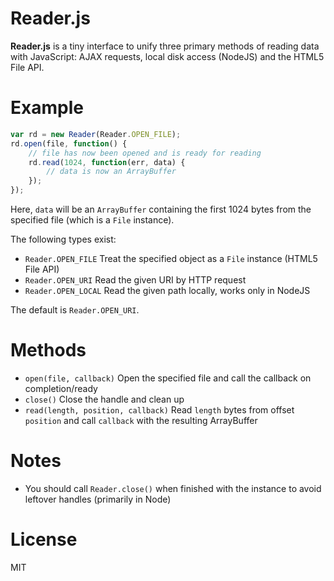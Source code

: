Reader.js
===

**Reader.js** is a tiny interface to unify three primary methods of reading data with JavaScript: AJAX requests, local disk access (NodeJS) and the HTML5 File API.

Example
===

```javascript
var rd = new Reader(Reader.OPEN_FILE);
rd.open(file, function() {
	// file has now been opened and is ready for reading
	rd.read(1024, function(err, data) {
		// data is now an ArrayBuffer
	});
});
```

Here, `data` will be an `ArrayBuffer` containing the first 1024 bytes from the specified file (which is a `File` instance).

The following types exist:

* `Reader.OPEN_FILE` Treat the specified object as a `File` instance (HTML5 File API)
* `Reader.OPEN_URI` Read the given URI by HTTP request
* `Reader.OPEN_LOCAL` Read the given path locally, works only in NodeJS

The default is `Reader.OPEN_URI`.

Methods
===

* `open(file, callback)` Open the specified file and call the callback on completion/ready
* `close()` Close the handle and clean up
* `read(length, position, callback)` Read `length` bytes from offset `position` and call `callback` with the resulting ArrayBuffer

Notes
===

* You should call `Reader.close()` when finished with the instance to avoid leftover handles (primarily in Node)

License
===

MIT
